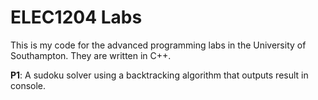 # ELEC1204 Labs
This is my code for the advanced programming labs in the University of Southampton. They are written in C++.

**P1**: A sudoku solver using a backtracking algorithm that outputs result in console.
